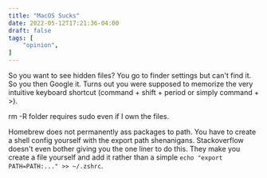 ```yaml
---
title: "MacOS Sucks"
date: 2022-05-12T17:21:36-04:00
draft: false
tags: [
    "opinion",
]
---
```


So you want to see hidden files?
You go to finder settings but can't find it. So you then Google it. Turns out you were supposed to memorize the very intuitive keyboard shortcut (command + shift + period or simply command + >).

rm -R folder requires sudo even if I own the files.

Homebrew does not permanently ass packages to path. You have to create a shell config yourself with the export path shenanigans. Stackoverflow doesn't even bother giving you the one liner to do this. They make you create a file yourself and add it rather than a simple `echo "export PATH=PATH:..." >> ~/.zshrc`.
